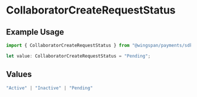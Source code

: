 # CollaboratorCreateRequestStatus

## Example Usage

```typescript
import { CollaboratorCreateRequestStatus } from "@wingspan/payments/sdk/models/shared";

let value: CollaboratorCreateRequestStatus = "Pending";
```

## Values

```typescript
"Active" | "Inactive" | "Pending"
```